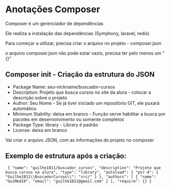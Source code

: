 # Anotações Composer

Composer é um gerenciador de dependências

Ele realiza a instalação das dependências (Symphony, laravel, redis)

Para começar a utilizar, precisa criar o arquivo no projeto - composer.json

o arquivo composer.json não pode estar vazio, precisa ter pelo menos um "{}"

## Composer init - Criação da estrutura do JSON

* Package Name: seu-nickname/buscador-cursos
* Description: Projeto que busca cursos no site da alura - colocar a descrição sobre o projeto
* Author: Seu Nome - Se já tiver iniciado um repositório GIT, ele puxará automático
* Minimum Stability: deixa em branco - Função serve habilitar a busca por pacotes em desenvolvimento ou somente completos
* Package Type: library - Library é padrão
* License: deixa em branco


Vai criar o arquivo JSON, com as informações do projeto no composer

## **Exemplo de estrutura após a criação:**

`` 
{
    "name": "guilhe1811/buscador_cursos",
    "description": "Projeto que busca cursos na alura",
    "type": "library",
    "autoload": {
        "psr-4": {
            "Guilhe1811\\BuscadorCursos\\": "src/"
        }
    },
    "authors": [
        {
            "name": "GuiMed18",
            "email": "guilhe1811@gmail.com"
        }
    ],
    "require": {}
}
``